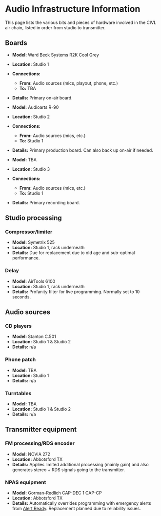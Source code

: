 # Audio Infrastructure Information

This page lists the various bits and pieces of hardware involved in the CIVL air chain, listed in order from studio to transmitter.

## Boards
- **Model:** Ward Beck Systems R2K Cool Grey
- **Location:** Studio 1
- **Connections:**
    - **From:** Audio sources (mics, playout, phone, etc.)
    - **To:** TBA
- **Details:** Primary on-air board.

- **Model:** Audioarts R-90
- **Location:** Studio 2
- **Connections:**
    - **From:** Audio sources (mics, etc.)
    - **To:** Studio 1
- **Details:** Primary production board. Can also back up on-air if needed.

- **Model:** TBA
- **Location:** Studio 3
- **Connections:**
    - **From:** Audio sources (mics, etc.)
    - **To:** Studio 1
- **Details:** Primary recording board.

## Studio processing

### Compressor/limiter
- **Model:** Symetrix 525
- **Location:** Studio 1, rack underneath
- **Details:** Due for replacement due to old age and sub-optimal performance.

### Delay
- **Model:** AirTools 6100
- **Location:** Studio 1, rack underneath
- **Details:** Profanity filter for live programming. Normally set to 10 seconds.

## Audio sources

### CD players
- **Model:** Stanton C.501
- **Location:** Studio 1 & Studio 2
- **Details:** n/a

### Phone patch
- **Model:** TBA
- **Location:** Studio 1
- **Details:** n/a

### Turntables
- **Model:** TBA
- **Location:** Studio 1 & Studio 2
- **Details:** n/a

## Transmitter equipment

### FM processing/RDS encoder
- **Model:** NOVIA 272
- **Location:** Abbotsford TX
- **Details:** Applies limited additional processing (mainly gain) and also generates stereo + RDS signals going to the transmitter.

### NPAS equipment
- **Model:** Gorman-Redlich CAP-DEC 1 CAP-CP
- **Location:** Abbotsford TX
- **Details:** Automatically overrides programming with emergency alerts from [Alert Ready](https://www.alertready.ca/). Replacement planned due to reliability issues.